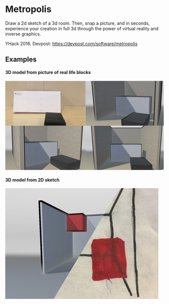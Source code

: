Metropolis
==

Draw a 2d sketch of a 3d room. Then, snap a picture, and in seconds, experience your creation in full 3d through the power of virtual reality and inverse graphics.

YHack 2016. Devpost: https://devpost.com/software/metropolis

## Examples

#### 3D model from picture of real life blocks
![generated model for real life blocks](images/quadrant.jpg)

#### 3D model from 2D sketch
![half 2d sketch half 3d model](images/halfhalf.jpg)
